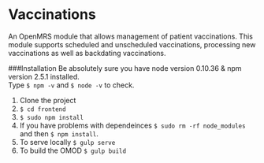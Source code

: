 # Vaccinations
An OpenMRS module that allows management of patient vaccinations.
This module supports scheduled and unscheduled vaccinations, processing new vaccinations as well as backdating vaccinations.

###Installation 
Be absolutely sure you have node version 0.10.36 & npm version 2.5.1 installed.  
Type ```$ npm -v``` and ```$ node -v``` to check.  
1. Clone the project  
2. ```$ cd frontend```  
3. ```$ sudo npm install```  
4. If you have problems with dependeinces ```$ sudo rm -rf node_modules``` and then ```$ npm install```.  
5. To serve locally ```$ gulp serve```  
6. To build the OMOD ```$ gulp build```  

